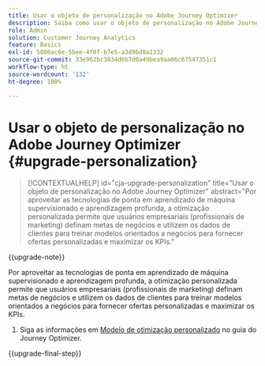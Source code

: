 ```yaml
---
title: Usar o objeto de personalização no Adobe Journey Optimizer
description: Saiba como usar o objeto de personalização no Adobe Journey Optimizer
role: Admin
solution: Customer Journey Analytics
feature: Basics
exl-id: 5086ac6e-5bee-4f0f-b7e5-a3d9bd8a1332
source-git-commit: 33e962bc3834d6b7d0a49bea9aa06c67547351c1
workflow-type: ht
source-wordcount: '132'
ht-degree: 100%

---
```


# Usar o objeto de personalização no Adobe Journey Optimizer {#upgrade-personalization}

<!-- markdownlint-disable MD034 -->

>[!CONTEXTUALHELP]
>id="cja-upgrade-personalization"
>title="Usar o objeto de personalização no Adobe Journey Optimizer"
>abstract="Por aproveitar as tecnologias de ponta em aprendizado de máquina supervisionado e aprendizagem profunda, a otimização personalizada permite que usuários empresariais (profissionais de marketing) definam metas de negócios e utilizem os dados de clientes para treinar modelos orientados a negócios para fornecer ofertas personalizadas e maximizar os KPIs."

<!-- markdownlint-enable MD034 -->

{{upgrade-note}}

Por aproveitar as tecnologias de ponta em aprendizado de máquina supervisionado e aprendizagem profunda, a otimização personalizada permite que usuários empresariais (profissionais de marketing) definam metas de negócios e utilizem os dados de clientes para treinar modelos orientados a negócios para fornecer ofertas personalizadas e maximizar os KPIs.

1. Siga as informações em [Modelo de otimização personalizado](https://experienceleague.adobe.com/pt-br/docs/journey-optimizer/using/decisioning/offer-decisioning/rankings/ai-models/personalized-optimization-model) no guia do Journey Optimizer.

{{upgrade-final-step}}

<!--

The result of the personalization object ends up in a dataset. The result of experimentation. When a customer has used AA with Target, that ends up in a complete different space than when they're migrating to CJA and they're going to use CJA with Adobe Target. 

Target was the old way of setting up an A/B test or experimentation. Then ensuring the results of those tests in Target ended up in AA for reporting. Now if you're using Target, instead of saying that you want the data in Target, you can now select CJA as your reporting source for an Adobe Target activity. So if a customer is doing this in AA and they want to move to CJA, ...

If a customer has AJO, and is using Offers in AJO, then they can set up offers, and that also creates datasets in Platform... But that's not relevant with upgrade, exactly.



Questions we need to answer:

1. How do we determine the personalization criteria (Red for user A and blue for User B)

1. What do we implement on the site to determine the red / blue object?


2 ways we can do it:

Manually rendering content or Automatically rendering content. 


## Manual implementation of the Web SDK


## Mobile SDK implementation 





## Tags

-->

